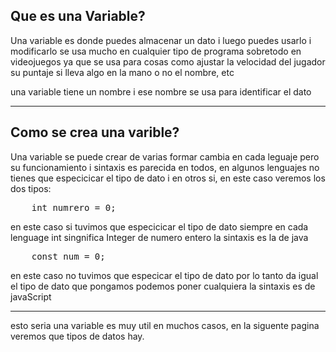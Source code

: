 ## Que es una Variable?
Una variable es donde puedes almacenar un dato i luego puedes usarlo i modificarlo se usa mucho en cualquier tipo de programa sobretodo en videojuegos ya que se usa para cosas como ajustar la velocidad del jugador su puntaje si lleva algo en la mano o no el nombre, etc

una variable tiene un nombre i ese nombre se usa para identificar el dato

---
## Como se crea una varible?

Una variable se puede crear de varias formar cambia en cada leguaje pero su funcionamiento i sintaxis es parecida en todos, en algunos lenguajes no tienes que especicicar el tipo de dato i en otros si, en este caso veremos los dos tipos:

<pre>
    int numrero = 0;
</pre>
en este caso si tuvimos que especicicar el tipo de dato siempre en cada lenguage int singnifica Integer de numero entero la sintaxis es la de java

<pre>
    const num = 0;
</pre>
en este caso no tuvimos que especicar el tipo de dato por lo tanto da igual el tipo de dato que pongamos podemos poner cualquiera la sintaxis es de javaScript

---

esto seria una variable es muy util en muchos casos, en la siguente pagina veremos que tipos de datos hay.